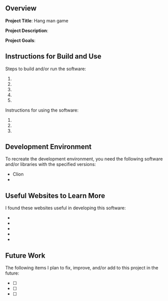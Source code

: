 ## Overview

**Project Title**: Hang man game

**Project Description**: 

**Project Goals**: 


## Instructions for Build and Use


Steps to build and/or run the software:

1. 
2. 
3. 
4. 
5. 

Instructions for using the software:

1. 
2. 
3. 

## Development Environment 

To recreate the development environment, you need the following software and/or libraries with the specified versions:

* Clion
* 

## Useful Websites to Learn More

I found these websites useful in developing this software:

* 
* 
* 
* 
* 

## Future Work

The following items I plan to fix, improve, and/or add to this project in the future:

* [ ] 
* [ ] 
* [ ] 


